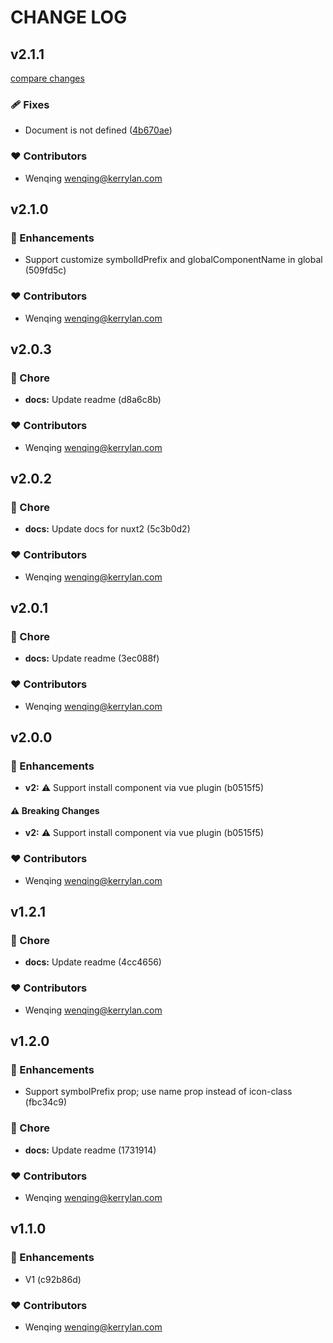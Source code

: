 # CHANGE LOG
## v2.1.1

[compare changes](https://github.com/yisibell/vue-symbol-icon/compare/v2.1.0...v2.1.1)


### 🩹 Fixes

  - Document is not defined ([4b670ae](https://github.com/yisibell/vue-symbol-icon/commit/4b670ae))

### ❤️  Contributors

- Wenqing <wenqing@kerrylan.com>

## v2.1.0


### 🚀 Enhancements

  - Support customize symbolIdPrefix and globalComponentName in global (509fd5c)

### ❤️  Contributors

- Wenqing <wenqing@kerrylan.com>

## v2.0.3


### 🏡 Chore

  - **docs:** Update readme (d8a6c8b)

### ❤️  Contributors

- Wenqing <wenqing@kerrylan.com>

## v2.0.2


### 🏡 Chore

  - **docs:** Update docs for nuxt2 (5c3b0d2)

### ❤️  Contributors

- Wenqing <wenqing@kerrylan.com>

## v2.0.1


### 🏡 Chore

  - **docs:** Update readme (3ec088f)

### ❤️  Contributors

- Wenqing <wenqing@kerrylan.com>

## v2.0.0


### 🚀 Enhancements

  - **v2:** ⚠️  Support install component via vue plugin (b0515f5)

#### ⚠️  Breaking Changes

  - **v2:** ⚠️  Support install component via vue plugin (b0515f5)

### ❤️  Contributors

- Wenqing <wenqing@kerrylan.com>

## v1.2.1


### 🏡 Chore

  - **docs:** Update readme (4cc4656)

### ❤️  Contributors

- Wenqing <wenqing@kerrylan.com>

## v1.2.0


### 🚀 Enhancements

  - Support symbolPrefix prop; use name prop instead of icon-class (fbc34c9)

### 🏡 Chore

  - **docs:** Update readme (1731914)

### ❤️  Contributors

- Wenqing <wenqing@kerrylan.com>

## v1.1.0


### 🚀 Enhancements

  - V1 (c92b86d)

### ❤️  Contributors

- Wenqing <wenqing@kerrylan.com>

